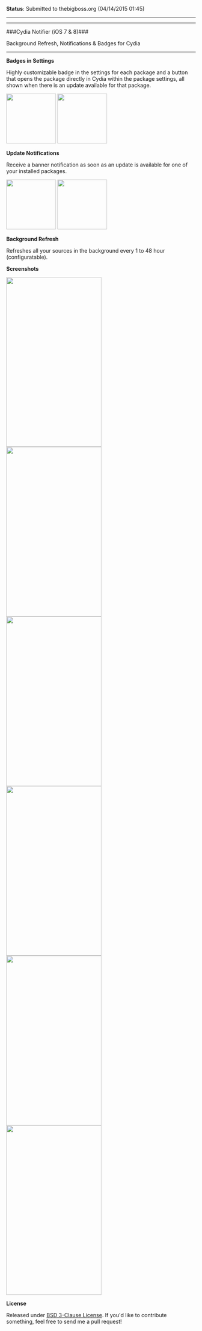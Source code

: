 **Status**: Submitted to thebigboss.org (04/14/2015 01:45)

---
---


###Cydia Notifier (iOS 7 & 8)###

Background Refresh, Notifications & Badges for Cydia

---

**Badges in Settings**

Highly customizable badge in the settings for each package and a button that opens the package directly in Cydia within the package settings, all shown when there is an update available for that package.

<img width="132" src="http://i.imgur.com/VzS6hA3.png"> <img width="132"  src="http://i.imgur.com/MWgZ6hY.png">

**Update Notifications** 

Receive a banner notification as soon as an update is available for one of your installed packages. 

<img width="132" src="http://i.imgur.com/qzFpOuA.png"> <img width="132"  src="http://i.imgur.com/xHrpHnw.png">


**Background Refresh** 

Refreshes all your sources in the background every 1 to 48 hour (configuratable).

**Screenshots**

<img src="http://i.imgur.com/WmCkXmR.png"  height="450" width="253" >
<img src="http://i.imgur.com/Fteb20N.png"  height="450" width="253" >
<img src="http://i.imgur.com/ujvv0pz.jpg"  height="450" width="253" >
<img src="http://i.imgur.com/O2hATGw.png"  height="450" width="253" >
<img src="http://i.imgur.com/bTxfxpA.png"  height="450" width="253" >
<img src="http://i.imgur.com/zev5GhU.png"  height="450" width="253" >



**License**

Released under [BSD 3-Clause License](https://tldrlegal.com/license/bsd-3-clause-license-%28revised%29).
If you'd like to contribute something, feel free to send me a pull request!
